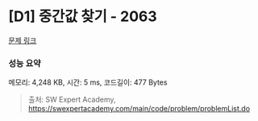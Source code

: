 # [D1] 중간값 찾기 - 2063 

[문제 링크](https://swexpertacademy.com/main/code/problem/problemDetail.do?contestProbId=AV5QPsXKA2UDFAUq) 

### 성능 요약

메모리: 4,248 KB, 시간: 5 ms, 코드길이: 477 Bytes



> 출처: SW Expert Academy, https://swexpertacademy.com/main/code/problem/problemList.do